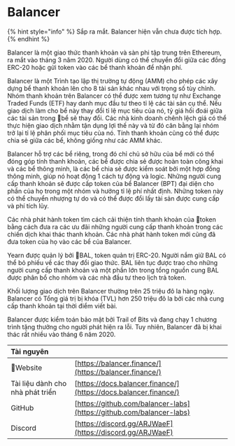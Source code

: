 # Balancer

{% hint style="info" %}
Sắp ra mắt. Balancer hiện vẫn chưa được tích hợp.
{% endhint %}

Balancer là một giao thức thanh khoản và sàn phi tập trung trên Ethereum, ra mắt vào tháng 3 năm 2020. Người dùng có thể chuyển đổi giữa các đồng ERC-20 hoặc gửi token vào các bể thanh khoản để nhận phí.

Balancer là một Trình tạo lập thị trường tự động (AMM) cho phép các xây dựng bể thanh khoản lên cho 8 tài sản khác nhau với trọng số tùy chỉnh. Nhóm thanh khoản trên Balancer có thể được xem tương tự như Exchange Traded Funds (ETF) hay danh mục đầu tư theo tỉ lệ các tài sản cụ thể. Nếu giao dịch làm cho bể này thay đổi tỉ lệ mục tiêu của nó, tỷ giá hối đoái giữa các tài sản trong bể sẽ thay đổi. Các nhà kinh doanh chênh lệch giá có thể thực hiện giao dịch nhằm tận dụng lợi thế này và từ đó cân bằng lại nhóm trở lại tỉ lệ phân phối mục tiêu của nó. Tính thanh khoản cũng có thể được chia sẻ giữa các bể, không giống như các AMM khác.

Balancer hỗ trợ các bể riêng, trong đó chỉ chủ sở hữu của bể mới có thể đóng góp tính thanh khoản, các bể được chia sẻ được hoàn toàn công khai và các bể thông minh, là các bể chia sẻ được kiểm soát bởi một hợp đồng thông minh, giúp nó hoạt động 1 cách tự động và logic. Những người cung cấp thanh khoản sẽ được cấp token của bể Balancer (BPT) đại diện cho phần của họ trong một nhóm và hưởng tỉ lệ phí nhất định. Những token này có thể chuyển nhượng tự do và có thể được đổi lấy tài sản được cung cấp và phí tích lũy.

Các nhà phát hành token tìm cách cải thiện tính thanh khoản của token bằng cách đưa ra các ưu đãi những người cung cấp thanh khoản trong các chiến dịch khai thác thanh khoản. Các nhà phát hành token mới cũng đã đưa token của họ vào các bể của Balancer.

Yearn được quản lý bởi BAL, token quản trị ERC-20. Người nắm giữ BAL có thể bỏ phiếu về các thay đổi giao thức. BAL liên tục được trao cho những người cung cấp thanh khoản và một phần lớn trong tổng nguồn cung BAL được phân bổ cho nhóm và các nhà đầu tư theo lịch trả token.

Khối lượng giao dịch trên Balancer thường trên 25 triệu đô la hàng ngày. Balancer có Tổng giá trị bị khóa (TVL) hơn 250 triệu đô la bởi các nhà cung cấp thanh khoản tại thời điểm viết bài.

Balancer được kiểm toán bảo mật bởi Trail of Bits và đang chạy 1 chương trình tặng thưởng cho người phát hiện ra lỗi. Tuy nhiên, Balancer đã bị khai thác rất nhiều vào tháng 6 năm 2020.

| Tài nguyên                       |                                                                      |
|:-------------------------------- |:-------------------------------------------------------------------- |
| Website                         | [https://balancer.finance/](https://balancer.finance/)               |
| Tài liệu dành cho nhà phát triển | [https://docs.balancer.finance/](https://docs.balancer.finance/)     |
| GitHub                           | [https://github.com/balancer-labs](https://github.com/balancer-labs) |
| Discord                          | [https://discord.gg/ARJWaeF](https://discord.gg/ARJWaeF)             |

